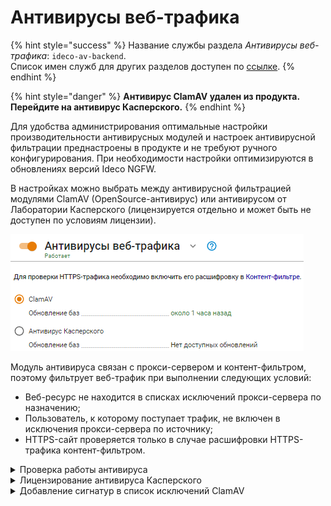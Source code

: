 # Антивирусы веб-трафика

{% hint style="success" %}
Название службы раздела *Антивирусы веб-трафика*: `ideco-av-backend`. \
Список имен служб для других разделов доступен по [ссылке](/settings/server-management/terminal.md).
{% endhint %}

{% hint style="danger" %}
**Антивирус ClamAV удален из продукта. Перейдите на антивирус Касперского.**
{% endhint %}

Для удобства администрирования оптимальные настройки производительности антивирусных модулей и настроек антивирусной фильтрации преднастроены в продукте и не требуют ручного конфигурирования. При необходимости настройки оптимизируются в обновлениях версий Ideco NGFW.

В настройках можно выбрать между антивирусной фильтрацией модулями ClamAV (OpenSource-антивирус) или антивирусом от Лаборатории Касперского (лицензируется отдельно и может быть не доступен по условиям лицензии).

![](/.gitbook/assets/antivirus.png)

Модуль антивируса связан с прокси-сервером и контент-фильтром, поэтому фильтрует веб-трафик при выполнении следующих условий:

* Веб-ресурс не находится в списках исключений прокси-сервера по назначению;
* Пользователь, к которому поступает трафик, не включен в исключения прокси-сервера по источнику;
* HTTPS-сайт проверяется только в случае расшифровки HTTPS-трафика контент-фильтром.

<details>

<summary>Проверка работы антивируса</summary>

Можно попробовать скачать тестовые файлы с сайта: [https://www.eicar.org/download-anti-malware-testfile](https://www.eicar.org/download-anti-malware-testfile/).

В случае правильной настройки браузер выведет ошибку доступа:

![](/.gitbook/assets/antivirus.jpeg)

</details>

<details>

<summary>Лицензирование антивируса Касперского</summary>

Данный модуль в нашем продукте создан на базе Kaspersky Anti-Virus Software Development Kit и лицензируется совместно с Ideco NGFW компании **Айдеко**.

Корпоративные ключи для других продуктов Лаборатории Касперского не могут быть использованы для его активации.

</details>

<details>

<summary>Добавление сигнатур в список исключений ClamAV</summary>

Просмотреть логи CalmAV и определить сработавшую сигнатуру можно, введя в терминале Ideco NGFW команду:

```
journalctl -u ideco-clamd.service
```

Пример вывода команды:

`Dec 20 13:40:40.083733 info clamd[12443]: /tmp/CI_TMP_1qlsy5: Html.Exploit.CVE_2016_0228-6327291-2(00000000000000000000000000000000:888502) FOUND Dec 20 13:40:40.083750 info clamd[12443]: /tmp/CI_TMP_1qlsy5: Html.Exploit.CVE_2016_0228-6327291-2 FOUND`

`Dec 20 14:11:24.375281 info clamd[12443]: /tmp/CI_TMP_DPpHnS: Win.Trojan.LOLBins-7360503-2(00000000000000000000000000000000:388262) FOUND Dec 20 14:11:24.375293 info clamd[12443]: /tmp/CI_TMP_DPpHnS: Win.Trojan.LOLBins-7360503-2 FOUND`

`Dec 20 15:28:11.031128 info clamd[5165]: /tmp/CI_TMP_g7aPdY: Html.Exploit.CVE_2017_0011-5752098-0(00000000000000000000000000000000:354192) FOUND Dec 20 15:28:11.031144 info clamd[5165]: /tmp/CI_TMP_g7aPdY: Html.Exploit.CVE_2017_0011-5752098-0 FOUND`

Допустим, в 13:40 открывали сайт, на котором произошло ложное срабатывание ClamAV. Исходя из логов в исключения нужно добавить сигнатуру **Html.Exploit.CVE\_2016\_0228-6327291-2**.

Далее создайте файл белого списка `whitelist.ign2`, введя следующую команду:

```
touch /var/cache/ideco/av-backend/clamav_bases/whitelist.ign2 
```

Добавьте в созданный файл следующий текст (не забудьте заменить сигнатуру из команды ниже на ту, которую хотите добавить):

```
echo 'Html.Exploit.CVE_2016_0228-6327291-2' >> /var/cache/ideco/av-backend/clamav_bases/whitelist.ign2
```

Для применения изменений перезагрузите ideco-clamd.service.

```
systemctl restart ideco-clamd.service
```

</details>
